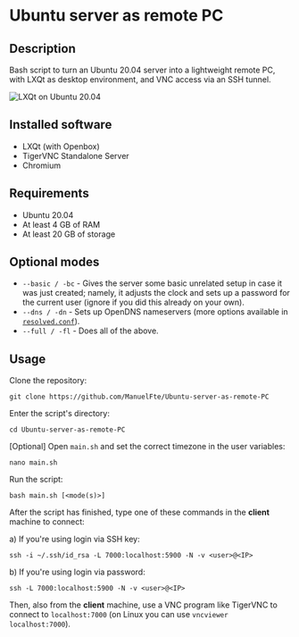 # Ubuntu server as remote PC

## Description

Bash script to turn an Ubuntu 20.04 server into a lightweight remote PC, with LXQt as desktop environment, and VNC access via an SSH tunnel.

![LXQt on Ubuntu 20.04](https://github.com/ManuelFte/Ubuntu-server-as-remote-PC/assets/68722732/d637c034-f532-4ad5-bb14-8c09b199fc68)

## Installed software

* LXQt (with Openbox)
* TigerVNC Standalone Server
* Chromium

## Requirements

- Ubuntu 20.04
- At least 4 GB of RAM
- At least 20 GB of storage

## Optional modes

- `--basic / -bc` - Gives the server some basic unrelated setup in case it was just created; namely, it adjusts the clock and sets up a password for the current user (ignore if you did this already on your own).
- `--dns / -dn` - Sets up OpenDNS nameservers (more options available in [`resolved.conf`](https://github.com/ManuelFte/Ubuntu-server-as-remote-PC/blob/main/resolved.conf)).
- `--full / -fl` - Does all of the above.


## Usage

Clone the repository:

```
git clone https://github.com/ManuelFte/Ubuntu-server-as-remote-PC
```

Enter the script's directory:

```
cd Ubuntu-server-as-remote-PC
```

[Optional] Open `main.sh` and set the correct timezone in the user variables:

```
nano main.sh
```

Run the script:

```
bash main.sh [<mode(s)>]
```

After the script has finished, type one of these commands in the **client** machine to connect:

a) If you're using login via SSH key:

```
ssh -i ~/.ssh/id_rsa -L 7000:localhost:5900 -N -v <user>@<IP>

```

b) If you're using login via password:

```
ssh -L 7000:localhost:5900 -N -v <user>@<IP>
```

Then, also from the **client** machine, use a VNC program like TigerVNC to connect to `localhost:7000` (on Linux you can use `vncviewer localhost:7000`).